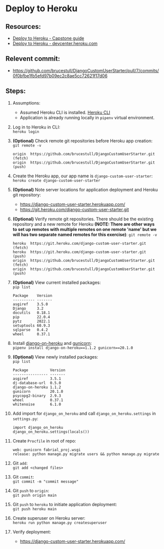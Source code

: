 # Deploy to Heroku

## Resources:
* [Deploy to Heroku - Capstone guide](https://github.com/PdxCodeGuild/class_otter/blob/main/5%20Capstone/Heroku%20Deployment.md)
* [Deploy to Heroku - devcenter.heroku.com](https://devcenter.heroku.com/articles/git#for-a-new-heroku-app)

## Relevent commit:
* https://github.com/brucestull/DjangoCustomUserStarter/pull/7/commits/0f0bfbe1fb5efd97b09ec2c8ae5cc72621f17d06

## Steps:

1. Assumptions:  
    * Assumed Heroku CLI is installed. [Heroku CLI](https://devcenter.heroku.com/categories/command-line)
    * Application is already running locally in `pipenv` virtual environment.

1. Log in to Heroku in CLI:  
`heroku login`

1. **(Optional)** Check remote git repositories before Heroku app creation:  
`git remote -v`
    ```
    origin  https://github.com/brucestull/DjangoCustomUserStarter.git (fetch)
    origin  https://github.com/brucestull/DjangoCustomUserStarter.git (push)
    ```

1. Create the Heroku app, our app name is `django-custom-user-starter`:  
`heroku create django-custom-user-starter`  

1. **(Optional)** Note server locations for application deployment and Heroku git repository:  
    * https://django-custom-user-starter.herokuapp.com/
    * https://git.heroku.com/django-custom-user-starter.git

1. **(Optional)** Verify remote git repositories. There should be the existing repository and a new remote for Heroku **(NOTE: There are other ways to set up remotes with multiple remotes on one remote 'name' but we will has two separate named remotes for this exercise)**:
`git remote -v`
    ```
    heroku  https://git.heroku.com/django-custom-user-starter.git (fetch)
    heroku  https://git.heroku.com/django-custom-user-starter.git (push)
    origin  https://github.com/brucestull/DjangoCustomUserStarter.git (fetch)
    origin  https://github.com/brucestull/DjangoCustomUserStarter.git (push)
    ```

1. **(Optional)** View current installed packages:  
`pip list`
    ```
    Package    Version
    ---------- -------
    asgiref    3.5.0
    Django     3.2
    docutils   0.18.1
    pip        22.0.4
    pytz       2022.1
    setuptools 60.9.3
    sqlparse   0.4.2
    wheel      0.37.1
    ```

1. Install [django-on-heroku](https://pypi.org/project/django-on-heroku/) and [gunicorn](https://pypi.org/project/gunicorn/):  
`pipenv install django-on-heroku==1.1.2 gunicorn==20.1.0`

1. **(Optional)** View newly installed packages:  
`pip list`
    ```
    Package          Version
    ---------------- -------
    asgiref          3.5.1
    dj-database-url  0.5.0
    django-on-heroku 1.1.2
    gunicorn         20.1.0
    psycopg2-binary  2.9.3
    wheel            0.37.1
    whitenoise       6.1.0
    ```

1. Add import for `django_on_heroku` and call `django_on_heroku.settings` in `settings.py`:
    ```
    import django_on_heroku
    django_on_heroku.settings(locals())
    ```

1. Create `Procfile` in root of repo:  
    ```
    web: gunicorn fabrial_proj.wsgi
    release: python manage.py migrate users && python manage.py migrate
    ```

1. Git `add`:  
`git add <changed files>`

1. Git `commit`:  
`git commit -m "commit message"`

1. Git `push` to `origin`:  
`git push origin main`

1. Git `push` to `heroku` to initiate application deployment:  
`git push heroku main`

1. Create superuser on Heroku server:  
`heroku run python manage.py createsuperuser`

1. Verify deployment:  
    * https://django-custom-user-starter.herokuapp.com/